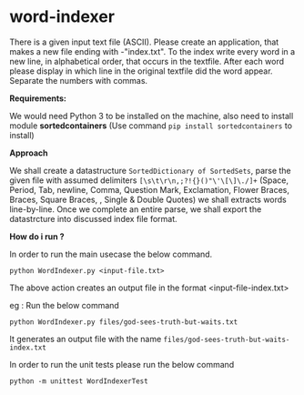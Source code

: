 # word-indexer
There is a given input text file (ASCII). Please create an application, that makes a new file ending with -"index.txt". To the index write every word in a new line, in alphabetical order, that occurs in the textfile. After each word please display in which line in the original textfile did the word appear. Separate the numbers with commas. 

**Requirements:**

 We would need Python 3 to be installed on the machine, also need to install module **sortedcontainers** (Use command `pip install sortedcontainers` to install)
 
**Approach** 

  We shall create a datastructure `SortedDictionary of SortedSets`, parse the given file with assumed delimiters `[\s\t\r\n,;?!{}()"\'\[\]\./]+` (Space, Period, Tab, newline, Comma, Question Mark, Exclamation, Flower Braces, Braces, Square Braces, \, Single & Double Quotes) we shall extracts words line-by-line. Once we complete an entire parse, we shall export the datastrcture into discussed index file format. 

**How do i run ?**


In order to run the main usecase the below command.

`python WordIndexer.py <input-file.txt>`

The above action creates an output file in the format <input-file-index.txt>

eg :  Run the below command

`python WordIndexer.py files/god-sees-truth-but-waits.txt`

It generates an output file with the name `files/god-sees-truth-but-waits-index.txt`

In order to run the unit tests please run the below command 

`python -m unittest WordIndexerTest`



